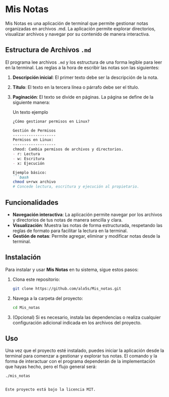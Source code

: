 # Mis Notas

Mis Notas es una aplicación de terminal que permite gestionar notas organizadas en archivos .md. La aplicación permite explorar directorios, visualizar archivos y navegar por su contenido de manera interactiva.

## Estructura de Archivos `.md`

El programa lee archivos `.md` y los estructura de una forma legible para leer en la terminal. Las reglas a la hora de escribir las notas son las siguientes:

1. **Descripción inicial**: El primer texto debe ser la descripción de la nota.
2. **Título**: El texto en la tercera línea o párrafo debe ser el título.
3. **Paginación**: El texto se divide en páginas. La página se define de la siguiente manera: 

    Un texto ejemplo

    ```markdown
    ¿Cómo gestionar permisos en Linux?

    Gestión de Permisos
    -------------------
    Permisos en Linux:
    -------------------
    chmod: Cambia permisos de archivos y directorios.
    - r: Lectura
    - w: Escritura
    - x: Ejecución
    
    Ejemplo básico:
    ```bash
    chmod u+rwx archivo
    # Concede lectura, escritura y ejecución al propietario.
    ```

## Funcionalidades

- **Navegación interactiva**: La aplicación permite navegar por los archivos y directorios de tus notas de manera sencilla y clara.
- **Visualización**: Muestra las notas de forma estructurada, respetando las reglas de formato para facilitar la lectura en la terminal.
- **Gestión de notas**: Permite agregar, eliminar y modificar notas desde la terminal.

## Instalación

Para instalar y usar **Mis Notas** en tu sistema, sigue estos pasos:

1. Clona este repositorio:

    ```bash
    git clone https://github.com/alo5s/Mis_notas.git
    ```

2. Navega a la carpeta del proyecto:

    ```bash
    cd Mis_notas
    ```

3. (Opcional) Si es necesario, instala las dependencias o realiza cualquier configuración adicional indicada en los archivos del proyecto.

## Uso

Una vez que el proyecto esté instalado, puedes iniciar la aplicación desde la terminal para comenzar a gestionar y explorar tus notas. El comando y la forma de interactuar con el programa dependerán de la implementación que hayas hecho, pero el flujo general será:

```bash
./mis_notas


Este proyecto está bajo la licencia MIT.
